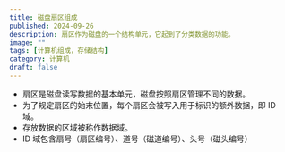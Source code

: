 ```yaml
---
title: 磁盘扇区组成
published: 2024-09-26
description: 扇区作为磁盘的一个结构单元，它起到了分类数据的功能。
image: ""
tags: [计算机组成，存储结构]
category: 计算机
draft: false
---
```




- 扇区是磁盘读写数据的基本单元，磁盘按照扇区管理不同的数据。
- 为了规定扇区的始末位置，每个扇区会被写入用于标识的额外数据，即 ID 域。
- 存放数据的区域被称作数据域。
- ID 域包含扇号（扇区编号）、道号（磁道编号）、头号（磁头编号）